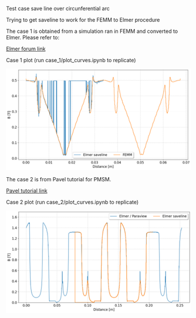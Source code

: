 Test case save line over circunferential arc
  
Trying to get saveline to work for the FEMM to Elmer procedure

The case 1 is obtained from a simulation ran in FEMM and converted to Elmer. Please refer to:

[Elmer forum link](https://www.elmerfem.org/forum/viewtopic.php?t=8094)

Case 1 plot (run case_1/plot_curves.ipynb to replicate)
  
![image](Figures/Fig_case1.png)  

The case 2 is from Pavel tutorial for PMSM.

[Pavel tutorial link](https://www.researchgate.net/publication/275890336_FEM_Modeling_of_PMSMs_Using_Elmer)

Case 2 plot (run case_2/plot_curves.ipynb to replicate)
  
![image](Figures/Fig_case2.png) 



  
  





